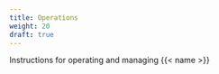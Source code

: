 ```yaml
---
title: Operations
weight: 20
draft: true
---
```


Instructions for operating and managing {{< name >}} 